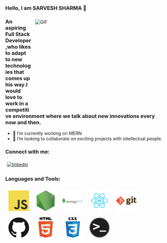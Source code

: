 ### Hello, I am SARVESH SHARMA 👋

 <img align="right" alt="GIF" src="https://www.bacancytechnology.com/blog/wp-content/uploads/2019/07/developer-dribbble.gif" width="400" height="280" style=" padding:2%" />

### An aspiring Full Stack Developer,who likes to adapt to new technologies that comes up his way.I would love to work  in a competitive environment where we talk about new innovations      every now and then. 


- 🔭 I’m currently working on MERN 
- 👯 I’m looking to collaborate on exciting projects with intellectual people.


### Connect with me:

<p>
    <a href="https://www.linkedin.com/in/sahil-raj-5123b7162/">
    <img alt="linkedin" width="7%" style="padding:5px" src="https://upload.wikimedia.org/wikipedia/commons/thumb/c/c9/Linkedin.svg/1200px-Linkedin.svg.png"/>
  </a>
  
</p>



### Languages and Tools:


<img align="left" alt="JavaScript" width="65px" style="padding:10px" src="https://raw.githubusercontent.com/github/explore/80688e429a7d4ef2fca1e82350fe8e3517d3494d/topics/javascript/javascript.png" />



<img align="left" alt="Node.js" width="65px" style="padding:10px" src="https://raw.githubusercontent.com/github/explore/80688e429a7d4ef2fca1e82350fe8e3517d3494d/topics/nodejs/nodejs.png" />



<img align="left" alt="MongoDB" width="65px" style="padding:10px" src="https://raw.githubusercontent.com/github/explore/80688e429a7d4ef2fca1e82350fe8e3517d3494d/topics/mongodb/mongodb.png" />



<img align="left" alt="React" width="65px" style="padding:10px" src="https://raw.githubusercontent.com/github/explore/80688e429a7d4ef2fca1e82350fe8e3517d3494d/topics/react/react.png" />

<img align="left" alt="Git" width="65px" style="padding:10px" src="https://raw.githubusercontent.com/github/explore/80688e429a7d4ef2fca1e82350fe8e3517d3494d/topics/git/git.png" />

<img align="left" alt="GitHub" width="65px" style="padding:10px" src="https://raw.githubusercontent.com/github/explore/78df643247d429f6cc873026c0622819ad797942/topics/github/github.png" />

<img align="left" alt="HTML5" width="65px" style="padding:10px" src="https://raw.githubusercontent.com/github/explore/80688e429a7d4ef2fca1e82350fe8e3517d3494d/topics/html/html.png" />
<img align="left" alt="CSS3" width="65px" style="padding:10px" src="https://raw.githubusercontent.com/github/explore/80688e429a7d4ef2fca1e82350fe8e3517d3494d/topics/css/css.png" />


<img align="left" alt="Terminal" width="65px" style="padding:10px" src="https://raw.githubusercontent.com/github/explore/80688e429a7d4ef2fca1e82350fe8e3517d3494d/topics/terminal/terminal.png" />
<br />
<br />





